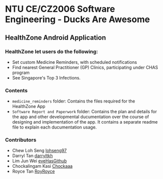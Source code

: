 # NTU CE/CZ2006 Software Engineering - Ducks Are Awesome

## HealthZone Android Application

### HealthZone let users do the following:
- Set custom Medicine Reminders, with scheduled notifications
- Find nearest General Practitioner (GP) Clinics, participating under CHAS program
- See Singapore's Top 3 Infections.

### Contents
- ``medicine_reminders`` folder: Contains the files required for the HealthZone App
- ``Software Report and Paperwork`` folder: Contains the plan and details for the app and other developmental ducumentation over the course of designing and implementation of the app. It contains a separate readme file to explain each ducumentation usage.

### Contributors
- Chew Loh Seng [lohseng97](https://github.com/lohseng97)
- Darryl Tan [darryltkh](https://github.com/darryltkh)
- Lim Jun Wei [eveHasGithub](https://github.com/eveHasGithub)
- Chockalingam Kasi [Chockaaa](https://github.com/Chockaaa)
- Royce Tan [RoyRoyce](https://github.com/RoyRoyce)
